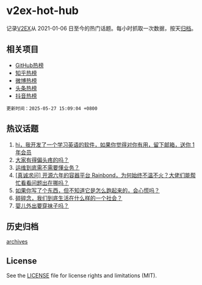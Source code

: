 # v2ex-hot-hub

 记录[V2EX](https://www.v2ex.com/)从 2021-01-06 日至今的热门话题。每小时抓取一次数据，按天[归档](archives)。
 
 ## 相关项目

- [GitHub热榜](https://github.com/it985/github-hot-hub)
- [知乎热榜](https://github.com/it985/zhihu-hot-hub)
- [微博热榜](https://github.com/it985/weibo-hot-hub)
- [头条热榜](https://github.com/it985/toutiao-hot-hub)
- [抖音热榜](https://github.com/it985/douyin-hot-hub)


 `更新时间：2025-05-27 15:09:04 +0800`

## 热议话题

1. [hi，我开发了一个学习英语的软件，如果你觉得对你有用，留下邮箱，送你 1 年会员](https://www.v2ex.com/t/1134547)
1. [大家有得偏头疼的吗？](https://www.v2ex.com/t/1134537)
1. [运维到底需不需要懂业务？](https://www.v2ex.com/t/1134460)
1. [[真诚求问] 开源六年的容器平台 Rainbond，为何始终不温不火？大佬们能帮忙看看问题出在哪吗？](https://www.v2ex.com/t/1134423)
1. [如果你写了个东西，但不知道它是怎么跑起来的，会心慌吗？](https://www.v2ex.com/t/1134556)
1. [碎碎念，我们到底生活在什么样的一个社会？](https://www.v2ex.com/t/1134418)
1. [婴儿外出要穿袜子吗？](https://www.v2ex.com/t/1134449)

## 历史归档

[archives](archives)

## License

See the [LICENSE](LICENSE) file for license rights and limitations (MIT).
